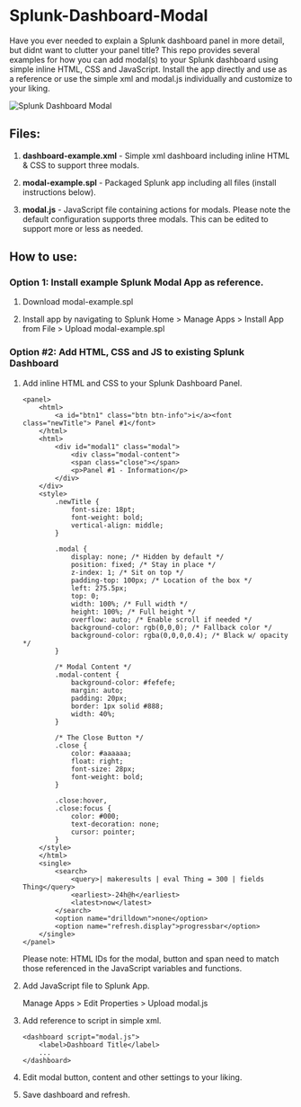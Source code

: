 # Splunk-Dashboard-Modal
Have you ever needed to explain a Splunk dashboard panel in more detail, but didnt want to clutter your panel title? This repo provides several examples for how you can add modal(s) to your Splunk dashboard using simple inline HTML, CSS and JavaScript. Install the app directly and use as a reference or use the simple xml and modal.js individually and customize to your liking.

![Splunk Dashboard Modal](https://github.com/BrewinBeerz/Splunk-Dashboard-Modal/blob/master/splunk_modal.gif)
## Files:

1. **dashboard-example.xml** -
    Simple xml dashboard including inline HTML & CSS to support three modals.

1. **modal-example.spl** -
    Packaged Splunk app including all files (install instructions below).

1. **modal.js** -
    JavaScript file containing actions for modals. Please note the default configuration supports three modals. This can be edited to support more or less as needed.

## How to use:

### Option 1: Install example Splunk Modal App as reference.

1. Download modal-example.spl

2. Install app by navigating to Splunk Home > Manage Apps > Install App from File > Upload modal-example.spl

### Option #2: Add HTML, CSS and JS to existing Splunk Dashboard

1. Add inline HTML and CSS to your Splunk Dashboard Panel.

    ```
    <panel>
        <html>
            <a id="btn1" class="btn btn-info">i</a><font class="newTitle"> Panel #1</font>
        </html>
        <html>
            <div id="modal1" class="modal">
                <div class="modal-content">
                <span class="close"></span>
                <p>Panel #1 - Information</p>
            </div>
        </div>
        <style>
            .newTitle {
                font-size: 18pt;
                font-weight: bold;
                vertical-align: middle;
            }
            
            .modal {
                display: none; /* Hidden by default */
                position: fixed; /* Stay in place */
                z-index: 1; /* Sit on top */
                padding-top: 100px; /* Location of the box */
                left: 275.5px;
                top: 0;
                width: 100%; /* Full width */
                height: 100%; /* Full height */
                overflow: auto; /* Enable scroll if needed */
                background-color: rgb(0,0,0); /* Fallback color */
                background-color: rgba(0,0,0,0.4); /* Black w/ opacity */
            }
            
            /* Modal Content */
            .modal-content {
                background-color: #fefefe;
                margin: auto;
                padding: 20px;
                border: 1px solid #888;
                width: 40%;
            }
            
            /* The Close Button */
            .close {
                color: #aaaaaa;
                float: right;
                font-size: 28px;
                font-weight: bold;
            }
            
            .close:hover,
            .close:focus {
                color: #000;
                text-decoration: none;
                cursor: pointer;
            }
        </style>
        </html>
        <single>
            <search>
                <query>| makeresults | eval Thing = 300 | fields Thing</query>
                <earliest>-24h@h</earliest>
                <latest>now</latest>
            </search>
            <option name="drilldown">none</option>
            <option name="refresh.display">progressbar</option>
        </single>
    </panel>
    ```

    Please note: HTML IDs for the modal, button and span need to match those referenced in the JavaScript variables and functions.

2. Add JavaScript file to Splunk App.

    Manage Apps > Edit Properties > Upload modal.js

3. Add reference to script in simple xml.

    ```
    <dashboard script="modal.js">
        <label>Dashboard Title</label> 
        ...
    </dashboard>
    ```

4. Edit modal button, content and other settings to your liking.

4. Save dashboard and refresh.

